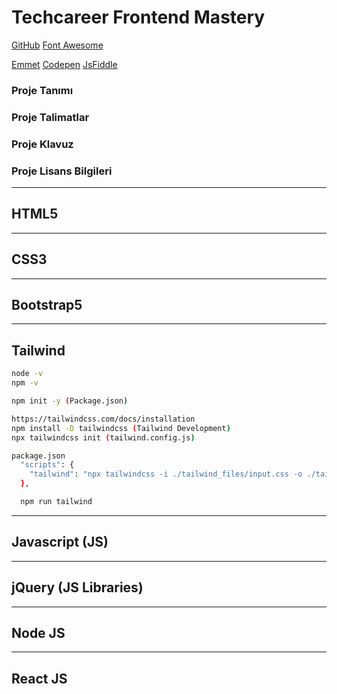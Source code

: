 # Techcareer Frontend Mastery

[GitHub](https://github.com/hamitmizrak/TechCareer_Frontend_Mastery)
[Font Awesome](https://cdnjs.com/libraries/font-awesome)

[Emmet](https://docs.emmet.io/cheat-sheet/)
[Codepen](https://codepen.io/pen/)
[JsFiddle](https://jsfiddle.net/)

### Proje Tanımı

### Proje Talimatlar

### Proje Klavuz

### Proje Lisans Bilgileri

---

## HTML5

---

## CSS3

---

## Bootstrap5

---

## Tailwind
```sh
node -v 
npm -v

npm init -y (Package.json)

https://tailwindcss.com/docs/installation
npm install -D tailwindcss (Tailwind Development)
npx tailwindcss init (tailwind.config.js)

package.json
  "scripts": {
    "tailwind": "npx tailwindcss -i ./tailwind_files/input.css -o ./tailwind_files/output.css --watch"
  },

  npm run tailwind
```

---

## Javascript (JS)

---

## jQuery (JS Libraries)

---

## Node JS

---

## React JS

